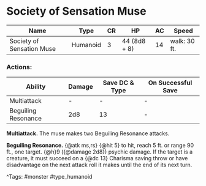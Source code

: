 # Society of Sensation Muse

| Name | Type | CR | HP | AC | Speed |
|------|------|----|----|----|-------|
| Society of Sensation Muse | Humanoid | 3 | 44 (8d8 + 8) | 14 | walk: 30 ft. |

### Actions:

| Ability | Damage | Save DC & Type | On Successful Save |
|---------|--------|----------------|--------------------|
| Multiattack | - | - | - |
| Beguiling Resonance | 2d8 | 13 | - |


**Multiattack.** The muse makes two Beguiling Resonance attacks.

**Beguiling Resonance.** {@atk ms,rs} {@hit 5} to hit, reach 5 ft. or range 90 ft., one target. {@h}9 ({@damage 2d8}) psychic damage. If the target is a creature, it must succeed on a {@dc 13} Charisma saving throw or have disadvantage on the next attack roll it makes until the end of its next turn.

^Tags: #monster #type_humanoid